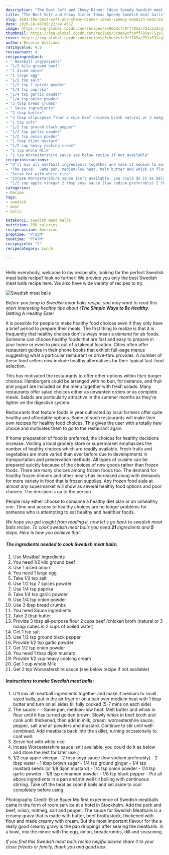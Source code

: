 ```yaml
---
description: "The Best Soft and Chewy Dinner Ideas Speedy Swedish meat balls"
title: "The Best Soft and Chewy Dinner Ideas Speedy Swedish meat balls"
slug: 2693-the-best-soft-and-chewy-dinner-ideas-speedy-swedish-meat-balls
date: 2020-10-08T06:22:49.451Z
image: https://img-global.cpcdn.com/recipes/5c9eb2cfc9ff785a/751x532cq70/swedish-meat-balls-recipe-main-photo.jpg
thumbnail: https://img-global.cpcdn.com/recipes/5c9eb2cfc9ff785a/751x532cq70/swedish-meat-balls-recipe-main-photo.jpg
cover: https://img-global.cpcdn.com/recipes/5c9eb2cfc9ff785a/751x532cq70/swedish-meat-balls-recipe-main-photo.jpg
author: Rosalie Williams
ratingvalue: 4.8
reviewcount: 4
recipeingredient:
- " Meatball ingredients"
- "1/2 kilo ground beef"
- "1 diced onion"
- "1 large egg"
- "1/2 tsp salt"
- "1/2 tsp 7 spices powder"
- "1/4 tsp paprika"
- "1/4 tsp garlic powder"
- "1/4 tsp onion powder"
- "3 tbsp bread crumbs"
- " Sauce ingredients"
- "2 tbsp butter"
- "3 tbsp allpurpose flour 2 cups beef chicken broth natural or 3 maagi cubes in 2 cups of boiled water"
- "1 tsp salt"
- "1/2 tsp ground black pepper"
- "1/2 tsp garlic powder"
- "1/2 tsp onion powder"
- "1 tbsp dijon mustard"
- "1/2 cup heavy cooking cream"
- "1 cup whole Milk"
- "2 tsp Worcestershire sauce see below recipe if not available"
recipeinstructions:
- "U’ll mix all meatball ingredients together and make it medium to small sized balls, put in the air fryer or on a pan over medium heat with 1 tbsp butter and turn on all sides till fully cooked (5-7 mins on each side)"
- "The sauce:  Same pan, medium-low heat. Melt butter and whisk in flour until it has turned golden brown. Slowly whisk in beef broth and cook until thickened, then add in milk, cream, worcestershire sauce, pepper, salt and all powders and mustard. Continue to stir until well-combined. Add meatballs back into the skillet, turning occasionally to coat well."
- "Serve hot with white rice"
- "Incase Worcestershire sauce isn’t available, you could do it as below and store the rest for later use :)"
- "1/2 cup apple vinegar 2 tbsp soya sauce (low sodium preferably) 2 tbsp water 1 tbsp brown sugar 1/4 tsp ground ginger 1/4 tsp mustard seeds (or 1/8 dijon mustard) 1/4 tsp onion powder 1/4 tsp garlic powder  1/8 tsp cinnamon powder  1/8 tsp black pepper  Put all above ingredients in a pan and stir well till boiling with continuous stirring. Take off the heat as soon it boils and set aside to cool completely before using"
categories:
- Recipe
tags:
- swedish
- meat
- balls

katakunci: swedish meat balls 
nutrition: 258 calories
recipecuisine: American
preptime: "PT25M"
cooktime: "PT47M"
recipeyield: "2"
recipecategory: Lunch

---
```

<br>
Hello everybody, welcome to my recipe site, looking for the perfect Swedish meat balls recipe? look no further! We provide you only the best Swedish meat balls recipe here. We also have wide variety of recipes to try.
<br>


![Swedish meat balls](https://img-global.cpcdn.com/recipes/5c9eb2cfc9ff785a/751x532cq70/swedish-meat-balls-recipe-main-photo.jpg)

<i>Before you jump to Swedish meat balls recipe, you may want to read this short interesting healthy tips about {<strong>The Simple Ways to Be Healthy</strong>.</i>
Getting A Healthy Eater

It is possible for people to make healthy food choices even if they only have a brief period to prepare their meals. The first thing to realize is that it is frequently that healthy choices don't always mean a demand for ab foods. Someone can choose healthy foods that are fast and easy to prepare in your home or even to pick out of a takeout location. Cities often offer restaurant guides in their phone books that exhibit full-page menus suggesting what a particular restaurant or drive-thru provides. A number of these food sellers now include healthy alternatives for their typical fast-food selection.

 This has motivated the restaurants to offer other options within their burger choices. Hamburgers could be arranged with no bun, for instance, and fruit and yogurt are included on the menu together with fresh salads. Many restaurants offer salad choices either as unwanted orders or as complete meals.  Salads are particularly attractive in the summer months as they're lighter on the digestive system.

Restaurants that feature foods in year cultivated by local farmers offer quite healthy and affordable options. Some of such restaurants will make their own recipes for healthy food choices.  This gives the user with a totally new choice and motivates them to go to the restaurant again.

If home preparation of food is preferred, the choices for healthy decisions increase. Visiting a local grocery store or supermarket emphasizes the number of healthy choices which are readily available. Fresh fruits and vegetables are more varied than ever before due to developments in transportation and preservation methods.  All types of cuisine can be prepared quickly because of the choices of new goods rather than frozen foods. There are many choices among frozen foods too. The demand for healthy frozen dinners and other meals has increased along with demands for more variety in food that is frozen supplies. Any frozen food aisle at almost any supermarket will show as several healthy food options and poor choices. The decision is up to the person.

People may either choose to consume a healthy diet plan or an unhealthy one. Time and access to healthy choices are no longer problems for someone who is attempting to eat healthy and healthier foods.


<i>We hope you got insight from reading it, now let's go back to swedish meat balls recipe. To cook swedish meat balls you need <strong>21</strong> ingredients and <strong>5</strong> steps. Here is how you achieve that.
</i>

##### The ingredients needed to cook Swedish meat balls:

1. Use  Meatball ingredients
1. You need 1/2 kilo ground beef
1. Use 1 diced onion
1. You need 1 large egg
1. Take 1/2 tsp salt
1. Use 1/2 tsp 7 spices powder
1. Use 1/4 tsp paprika
1. Take 1/4 tsp garlic powder
1. Use 1/4 tsp onion powder
1. Use 3 tbsp bread crumbs
1. You need  Sauce ingredients
1. Take 2 tbsp butter
1. Provide 3 tbsp all-purpose flour 2 cups beef /chicken broth (natural or 3 maagi cubes in 2 cups of boiled water)
1. Get 1 tsp salt
1. Use 1/2 tsp ground black pepper
1. Provide 1/2 tsp garlic powder
1. Get 1/2 tsp onion powder
1. You need 1 tbsp dijon mustard
1. Provide 1/2 cup heavy cooking cream
1. Get 1 cup whole Milk
1. Get 2 tsp Worcestershire sauce (see below recipe if not available)


##### Instructions to make Swedish meat balls:

1. U’ll mix all meatball ingredients together and make it medium to small sized balls, put in the air fryer or on a pan over medium heat with 1 tbsp butter and turn on all sides till fully cooked (5-7 mins on each side)
1. The sauce: -  - Same pan, medium-low heat. Melt butter and whisk in flour until it has turned golden brown. Slowly whisk in beef broth and cook until thickened, then add in milk, cream, worcestershire sauce, pepper, salt and all powders and mustard. Continue to stir until well-combined. Add meatballs back into the skillet, turning occasionally to coat well.
1. Serve hot with white rice
1. Incase Worcestershire sauce isn’t available, you could do it as below and store the rest for later use :)
1. 1/2 cup apple vinegar - 2 tbsp soya sauce (low sodium preferably) - 2 tbsp water - 1 tbsp brown sugar - 1/4 tsp ground ginger - 1/4 tsp mustard seeds (or 1/8 dijon mustard) - 1/4 tsp onion powder - 1/4 tsp garlic powder  - 1/8 tsp cinnamon powder  - 1/8 tsp black pepper  - Put all above ingredients in a pan and stir well till boiling with continuous stirring. Take off the heat as soon it boils and set aside to cool completely before using


Photography Credit: Elise Bauer My first experience of Swedish meatballs came in the form of room service at a hotel in Stockholm. Add the pork and beef, onion, nutmeg, salt and pepper. The sauce for Swedish Meatballs is a creamy gravy that is made with butter, beef broth/stock, thickened with flour and made creamy with cream. But the most important flavour for the a really good creamy gravy is the pan drippings after searing the meatballs. In a bowl, mix the mince with the egg, onion, breadcrumbs, dill and seasoning. 

<i>If you find this Swedish meat balls recipe helpful please share it to your close friends or family, thank you and good luck.</i>
